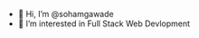 - 👋 Hi, I’m @sohamgawade
- 👀 I’m interested in Full Stack Web Devlopment


<!---
sohamgawade/sohamgawade is a ✨ special ✨ repository because its `README.md` (this file) appears on your GitHub profile.
You can click the Preview link to take a look at your changes.
--->
